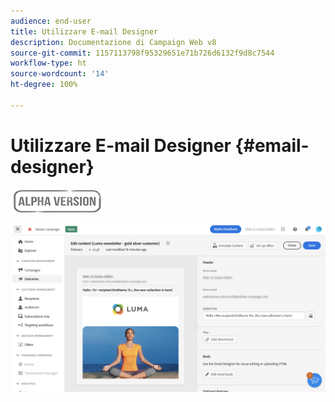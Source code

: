 ```yaml
---
audience: end-user
title: Utilizzare E-mail Designer
description: Documentazione di Campaign Web v8
source-git-commit: 1157113798f95329651e71b726d6132f9d8c7544
workflow-type: ht
source-wordcount: '14'
ht-degree: 100%

---
```


# Utilizzare E-mail Designer {#email-designer}

![](../assets/do-not-localize/badge.png)



![](assets/content-dashboard.png)

<!--
Acrite same as AJO but little diff:
no offers (offer component specific to AJO) -> need to use perso
perso is not acrite. icons are not the same as AJO: recipient, offers (define offer with code), content blocks (not in AJO). 
rest of design similar to AJO
dynamic content not in alpha
-->
